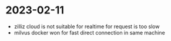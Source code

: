 # 2023-02-11

- zilliz cloud is not suitable for realtime for request is too slow
- milvus docker won for fast direct connection in same machine
